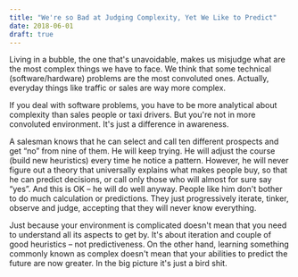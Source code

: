 ```yaml
---
title: "We're so Bad at Judging Complexity, Yet We Like to Predict"
date: 2018-06-01
draft: true
---
```


Living in a bubble,  the one that's unavoidable, makes us misjudge what are
the most complex things we have to face.
We think that some technical (software/hardware) problems are
the most convoluted ones.
Actually, everyday things like traffic or sales are way more complex.

<!--more-->

If you deal with software problems, you have to be more analytical about complexity than sales people or taxi drivers. But you're not in more convoluted environment. It's just a difference in awareness.

A salesman knows that he can select and call ten
different prospects and get “no” from nine of them. He will keep trying. He will
adjust the course (build new heuristics) every time he notice a pattern.
However, he will never figure
out a theory that universally explains what makes people buy, so that he
can predict decisions, or call only those who will almost for sure say “yes”.
And this is OK – he will do well anyway.
People like him don't bother to do much calculation or predictions.
They just progressively iterate, tinker, observe and judge, accepting that they will
never know everything.

Just because your environment is complicated doesn't mean that you need to
understand all its aspects to get by.
It's about iteration and couple of good heuristics – not predictiveness.
On the other hand, learning something commonly known as
complex doesn't mean that your abilities to predict the future are now greater.
In the big picture it's just a bird shit.